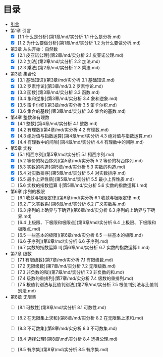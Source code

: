 # 目录

* [引言](README.md)
* 第1章   引言
  - [x] [1.1 什么是分析](第1章/md/实分析 1.1 什么是分析.md)
  - [x] [1.2 为什么要做分析](第1章/md/实分析 1.2 为什么要做分析.md)
* 第2章   从头开始：自然数
  * [x] [2.1 皮亚诺公理](第2章/md/实分析 2.1 皮亚诺公理.md)
  * [x] [2.2 加法](第2章/md/实分析 2.2 加法.md)
  * [x] [2.3 乘法](第2章/md/实分析 2.3 乘法.md)
* 第3章   集合论
  * [x] [3.1 基础知识](第3章/md/实分析 3.1 基础知识.md)
  * [x] [3.2 罗素悖论](第3章/md/3.2 罗素悖论.md)
  * [x] [3.3 函数](第3章/md/实分析 3.3 函数.md)
  * [x] [3.4 象和逆象](第3章/md/实分析 3.4 象和逆象.md)
  * [x] [3.5 笛卡尔积](第3章/md/实分析 3.5 笛卡尔积.md)
  * [x] [3.6 集合的基数](第3章/md/实分析 3.6 集合的基数.md)
* 第4章   整数和有理数
  * [x] [4.1 整数](第4章/md/实分析 4.1 整数.md)
  * [x] [4.2 有理数](第4章/md/实分析 4.2 有理数.md)
  * [x] [4.3 绝对值与指数运算](第4章/md/实分析 4.3 绝对值与指数运算.md)
  * [x] [4.4 有理数中的间隙](第4章/md/实分析 4.4 有理数中的间隙.md)
* 第5章   实数
  * [x] [5.1 柯西序列](第5章/md/实分析 5.1 柯西序列.md)
  * [x] [5.2 等价的柯西序列](第5章/md/实分析 5.2 等价的柯西序列.md)
  * [x] [5.3 实数的构造](第5章/md/实分析 5.3 实数的构造.md)
  * [x] [5.4 对实数排序](第5章/md/实分析 5.4 对实数排序.md)
  * [x] [5.5 最小上界性质](第5章/md/实分析 5.5 最小上界性质.md)
  * [ ] [5.6 实数的指数运算 I](第5章/md/实分析 5.6 实数的指数运算 I.md)
* 第6章   序列的极限
  * [ ] [6.1 收敛与极限定律](第6章/md/实分析 6.1 收敛与极限定律.md)
  * [ ] [6.2 广义实数系](第6章/md/实分析 6.2 广义实数系.md)
  * [ ] [6.3 序列的上确界与下确界](第6章/md/实分析 6.3 序列的上确界与下确界.md)
  * [ ] [6.4 上极限、下极限和极限点](第6章/md/实分析 6.4 上极限、下极限和极限点.md)
  * [ ] [6.5 一些基本的极限](第6章/md/实分析 6.5 一些基本的极限.md)
  * [ ] [6.6 子序列](第6章/md/实分析 6.6 子序列.md)
  * [ ] [6.7 实数的指数运算 II](第6章/md/实分析 6.7 实数的指数运算 II.md)
* 第7章   级数
  * [ ] [7.1 有限级数](第7章/md/实分析 7.1 有限级数.md)
  * [ ] [7.2 无限级数](第7章/md/实分析 7.2 无限级数.md)
  * [ ] [7.3 非负数的和](第7章/md/实分析 7.3 非负数的和.md)
  * [ ] [7.4 级数的重排列](第7章/md/实分析 7.4 级数的重排列.md)
  * [ ] [7.5 根值判别法与比值判别法](第7章/md/实分析 7.5 根值判别法与比值判别法.md)
* 第8章   无限集
  * [ ] [8.1 可数性](第8章/md/实分析 8.1 可数性.md)
  * [ ] [8.2 在无限集上求和](第8章/md/实分析 8.2 在无限集上求和.md)
  * [ ] [8.3 不可数集](第8章/md/实分析 8.3 不可数集.md)
  * [ ] [8.4 选择公理](第8章\md\实分析 8.4 选择公理.md)
  * [ ] [8.5 有序集](第8章\md\实分析 8.5 有序集.md)

